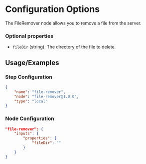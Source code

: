 # Configuration Options
The FileRemover node allows you to remove a file from the server.

### Optional properties
- `fileDir` (string): The directory of the file to delete.


## Usage/Examples
### Step Configuration

```json
{
    "name": "file-remover",
    "node": "file-remover@1.0.0",
    "type": "local"
}
```

### Node Configuration

```json
"file-remover": {
    "inputs": {
        "properties": {
            "fileDir": ""
        }
    }
}
```

